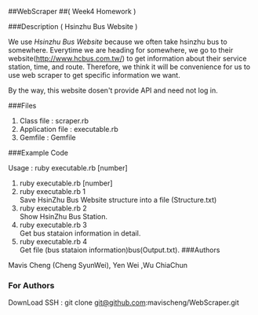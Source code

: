 ##WebScraper
##( Week4 Homework )


###Description ( Hsinzhu Bus Website )

We use *Hsinzhu Bus Website* because we often take hsinzhu bus to somewhere.
Everytime we are heading for somewhere, we go to their website(http://www.hcbus.com.tw/) to get information about their service station, time, and route.
Therefore, we think it will be convenience for us to use web scraper to get specific information we want.

By the way, this website dosen't provide API and need not log in.

###Files

1) Class file : scraper.rb <br/>
2) Application file : executable.rb <br/>
3) Gemfile : Gemfile<br/>

###Example Code

Usage : ruby executable.rb [number]

1) ruby executable.rb [number] <br/>
2) ruby executable.rb 1 <br/>
    Save HsinZhu Bus Website structure into a file (Structure.txt) <br/>
3) ruby executable.rb 2 <br/>
    Show HsinZhu Bus Station. <br/>
4) ruby executable.rb 3 <br/>
    Get bus stataion information in detail. <br/>
5) ruby executable.rb 4 <br/>
    Get file (bus stataion information)bus(Output.txt).
###Authors

Mavis Cheng (Cheng SyunWei), Yen Wei ,Wu ChiaChun

### For Authors

DownLoad 
SSH : git clone git@github.com:mavischeng/WebScraper.git
